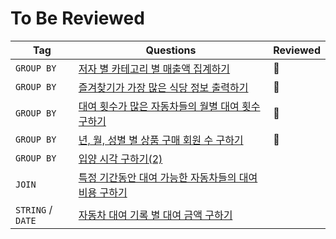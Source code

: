 # To Be Reviewed

| Tag        | Questions | Reviewed |
|------------| ---|----------|
| `GROUP BY` |  [저자 별 카테고리 별 매출액 집계하기](https://school.programmers.co.kr/learn/courses/30/lessons/144856) | 💙       |
| `GROUP BY` | [즐겨찾기가 가장 많은 식당 정보 출력하기](https://school.programmers.co.kr/learn/courses/30/lessons/131123) | 💙       |
| `GROUP BY` |  [대여 횟수가 많은 자동차들의 월별 대여 횟수 구하기](https://school.programmers.co.kr/learn/courses/30/lessons/151139) | 💙         |
| `GROUP BY` |  [년, 월, 성별 별 상품 구매 회원 수 구하기](https://school.programmers.co.kr/learn/courses/30/lessons/131532) |    💙      |
| `GROUP BY` |  [입양 시각 구하기(2)](https://school.programmers.co.kr/learn/courses/30/lessons/59413) |          |
| `JOIN` | [특정 기간동안 대여 가능한 자동차들의 대여비용 구하기](https://school.programmers.co.kr/learn/courses/30/lessons/157339) |          |
| `STRING` / `DATE` | [자동차 대여 기록 별 대여 금액 구하기](https://school.programmers.co.kr/learn/courses/30/lessons/151141) |          |
